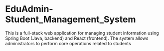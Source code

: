 # EduAdmin-Student_Management_System
This is a full-stack web application for managing student information using Spring Boot (Java, backend) and React (frontend). The system allows administrators to perform core operations related to students
